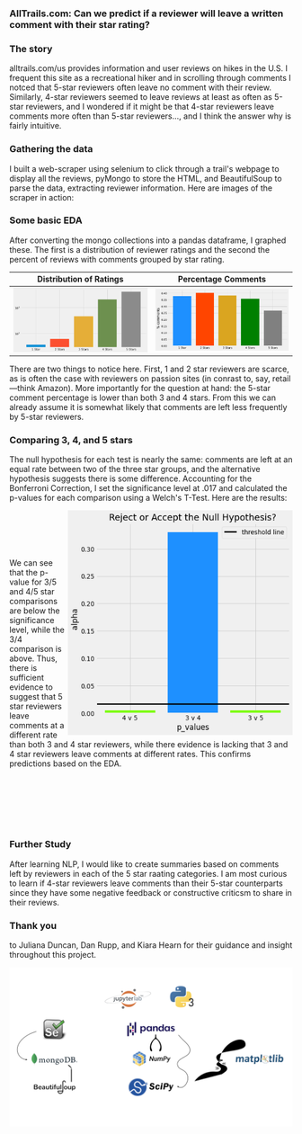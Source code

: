 ### AllTrails.com: Can we predict if a reviewer will leave a written comment with their star rating?

### The story
alltrails.com/us provides information and user reviews on hikes in the U.S. I frequent this site as a recreational hiker and in scrolling through comments I notced that 5-star reviewers often leave no comment with their review. Similarly, 4-star reviewers seemed to leave reviews at least as often as 5-star reviewers, and I wondered if it might be that 4-star reviewers leave comments more often than 5-star reviewers..., and I think the answer why is fairly intuitive.

### Gathering the data
I built a web-scraper using selenium to click through a trail's webpage to display all the reviews, pyMongo to store the HTML, and BeautifulSoup to parse the data, extracting reviewer information. Here are images of the scraper in action:

### Some basic EDA
After converting the mongo collections into a pandas dataframe, I graphed these. The first is a distribution of reviewer ratings and the second the percent of reviews with comments grouped by star rating.

Distribution of Ratings |  Percentage Comments
:-------------------------:|:-------------------------:
![ratings distribution](https://github.com/sborodach/all-trails/blob/main/images/ratings-rates.png)  | ![percent comments](https://github.com/sborodach/all-trails/blob/main/images/percentage_comments.png)

There are two things to notice here. First, 1 and 2 star reviewers are scarce, as is often the case with reviewers on passion sites (in conrast to, say, retail—think Amazon). More importantly for the question at hand: the 5-star comment percentage is lower than both 3 and 4 stars. From this we can already assume it is somewhat likely that comments are left less frequently by 5-star reviewers.

### Comparing 3, 4, and 5 stars
The null hypothesis for each test is nearly the same: comments are left at an equal rate between two of the three star groups, and the alternative hypothesis suggests there is some difference. Accounting for the Bonferroni Correction, I set the significance level at .017 and calculated the p-values for each comparison using a Welch's T-Test. Here are the results:

<img align="right" width="400" height="400" src="https://github.com/sborodach/all-trails/blob/main/images/reject_or_fail_to.png">
<br/><br/><br/><br/><br/>
We can see that the p-value for 3/5 and 4/5 star comparisons are below the significance level, while the 3/4 comparison is above. Thus, there is sufficient evidence to suggest that 5 star reviewers leave comments at a different rate than both 3 and 4 star reviewers, while there evidence is lacking that 3 and 4 star reviewers leave comments at different rates. This confirms predictions based on the EDA.
<br/><br/><br/><br/><br/><br/><br/>

### Further Study
After learning NLP, I would like to create summaries based on comments left by reviewers in each of the 5 star raating categories. I am most curious to learn if 4-star reviewers leave comments than their 5-star counterparts since they have some negative feedback or constructive criticsm to share in their reviews.
<br/>

### Thank you
to Juliana Duncan, Dan Rupp, and Kiara Hearn for their guidance and insight throughout this project.

![tech stack](https://github.com/sborodach/all-trails/blob/main/images/tech-stack.png)

